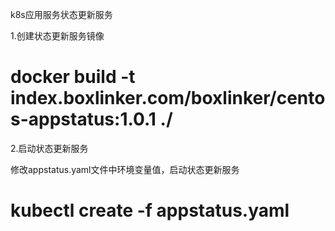 k8s应用服务状态更新服务

1.创建状态更新服务镜像

# docker build -t index.boxlinker.com/boxlinker/centos-appstatus:1.0.1 ./

2.启动状态更新服务

修改appstatus.yaml文件中环境变量值，启动状态更新服务

# kubectl create -f appstatus.yaml
